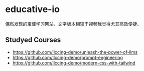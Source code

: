 # educative-io

偶然发现的宝藏学习网站，文字版本相较于视频我觉得尤其高效便捷。

## Studyed Courses

- https://github.com/llccing-demo/unleash-the-power-of-llms
- https://github.com/llccing-demo/prompt-engineering
- https://github.com/llccing-demo/modern-css-with-tailwind
